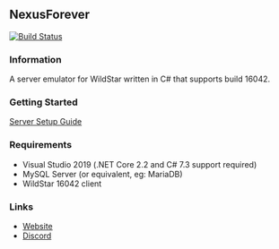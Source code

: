 ## NexusForever
[![Build Status](https://travis-ci.com/NexusForever/NexusForever.svg?branch=master)](https://travis-ci.com/NexusForever/NexusForever)

### Information
A server emulator for WildStar written in C# that supports build 16042.

### Getting Started
[Server Setup Guide](https://github.com/Rawaho/NexusForever/wiki/Installation)

### Requirements
 * Visual Studio 2019 (.NET Core 2.2 and C# 7.3 support required)
 * MySQL Server (or equivalent, eg: MariaDB)
 * WildStar 16042 client

### Links
 * [Website](https://emulator.ws)
 * [Discord](https://discord.gg/8wT3GEQ)
